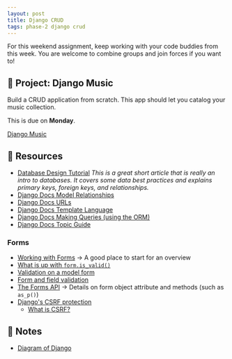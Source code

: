 ```yaml
---
layout: post
title: Django CRUD
tags: phase-2 django crud
---
```


For this weekend assignment, keep working with your code buddies from this week. You are welcome to combine groups and join forces if you want to!

## 🎯 Project: Django Music

Build a CRUD application from scratch. This app should let you catalog your music collection.

This is due on **Monday**.

[Django Music](https://classroom.github.com/a/R-gdQBl_)

## 🔖 Resources

- [Database Design Tutorial](https://learndjango.com/tutorials/database-design-tutorial-beginners) _This is a great short article that is really an intro to databases. It covers some data best practices and explains primary keys, foreign keys, and relationships._
- [Django Docs Model Relationships](https://docs.djangoproject.com/en/3.2/topics/db/models/#relationships)
- [Django Docs URLs](https://docs.djangoproject.com/en/3.2/topics/http/urls/)
- [Django Docs Template Language](https://docs.djangoproject.com/en/3.2/ref/templates/)
- [Django Docs Making Queries (using the ORM)](https://docs.djangoproject.com/en/3.2/topics/db/queries/)
- [Django Docs Topic Guide](https://docs.djangoproject.com/en/3.2/topics/)

### Forms

- [Working with Forms](https://docs.djangoproject.com/en/3.2/topics/forms/) -> A good place to start for an overview
- [What is up with `form.is_valid()`](https://docs.djangoproject.com/en/3.2/ref/forms/api/#django.forms.Form.is_valid)
- [Validation on a model form](https://docs.djangoproject.com/en/3.2/topics/forms/modelforms/#validation-on-a-modelform)
- [Form and field validation](https://docs.djangoproject.com/en/3.2/ref/forms/validation/)
- [The Forms API](https://docs.djangoproject.com/en/3.2/ref/forms/api/) -> Details on form object attribute and methods (such as `as_p()`)
- [Django's CSRF protection](https://docs.djangoproject.com/en/3.2/ref/csrf/)
  - [What is CSRF?](https://cheatsheetseries.owasp.org/cheatsheets/Cross-Site_Request_Forgery_Prevention_Cheat_Sheet.html)

## 🦉 Notes

- [Diagram of Django](https://github.com/Momentum-Team-9/notes/blob/main/django-diagram.md)
